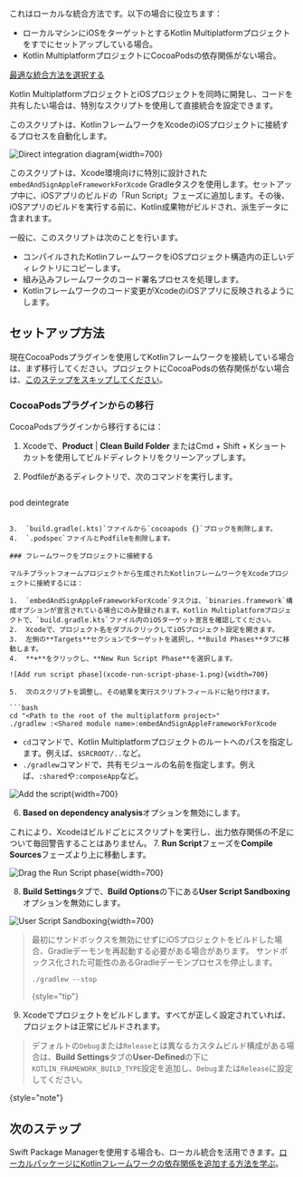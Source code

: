[//]: # (title: 直接統合)

<tldr>
   これはローカルな統合方法です。以下の場合に役立ちます：<br/>

   * ローカルマシンにiOSをターゲットとするKotlin Multiplatformプロジェクトをすでにセットアップしている場合。
   * Kotlin MultiplatformプロジェクトにCocoaPodsの依存関係がない場合。<br/>

   [最適な統合方法を選択する](multiplatform-ios-integration-overview.md)
</tldr>

Kotlin MultiplatformプロジェクトとiOSプロジェクトを同時に開発し、コードを共有したい場合は、特別なスクリプトを使用して直接統合を設定できます。

このスクリプトは、KotlinフレームワークをXcodeのiOSプロジェクトに接続するプロセスを自動化します。

![Direct integration diagram](direct-integration-scheme.svg){width=700}

このスクリプトは、Xcode環境向けに特別に設計された`embedAndSignAppleFrameworkForXcode` Gradleタスクを使用します。セットアップ中に、iOSアプリのビルドの「Run Script」フェーズに追加します。その後、iOSアプリのビルドを実行する前に、Kotlin成果物がビルドされ、派生データに含まれます。

一般に、このスクリプトは次のことを行います。

* コンパイルされたKotlinフレームワークをiOSプロジェクト構造内の正しいディレクトリにコピーします。
* 組み込みフレームワークのコード署名プロセスを処理します。
* Kotlinフレームワークのコード変更がXcodeのiOSアプリに反映されるようにします。

## セットアップ方法

現在CocoaPodsプラグインを使用してKotlinフレームワークを接続している場合は、まず移行してください。プロジェクトにCocoaPodsの依存関係がない場合は、[このステップをスキップしてください](#connect-the-framework-to-your-project)。

### CocoaPodsプラグインからの移行

CocoaPodsプラグインから移行するには：

1.  Xcodeで、**Product** | **Clean Build Folder** または<shortcut>Cmd + Shift + K</shortcut>ショートカットを使用してビルドディレクトリをクリーンアップします。
2.  Podfileがあるディレクトリで、次のコマンドを実行します。

    ```none
   pod deintegrate
   ```

3.  `build.gradle(.kts)`ファイルから`cocoapods {}`ブロックを削除します。
4.  `.podspec`ファイルとPodfileを削除します。

### フレームワークをプロジェクトに接続する

マルチプラットフォームプロジェクトから生成されたKotlinフレームワークをXcodeプロジェクトに接続するには：

1.  `embedAndSignAppleFrameworkForXcode`タスクは、`binaries.framework`構成オプションが宣言されている場合にのみ登録されます。Kotlin Multiplatformプロジェクトで、`build.gradle.kts`ファイル内のiOSターゲット宣言を確認してください。
2.  Xcodeで、プロジェクト名をダブルクリックしてiOSプロジェクト設定を開きます。
3.  左側の**Targets**セクションでターゲットを選択し、**Build Phases**タブに移動します。
4.  **+**をクリックし、**New Run Script Phase**を選択します。

   ![Add run script phase](xcode-run-script-phase-1.png){width=700}

5.  次のスクリプトを調整し、その結果を実行スクリプトフィールドに貼り付けます。

   ```bash
   cd "<Path to the root of the multiplatform project>"
   ./gradlew :<Shared module name>:embedAndSignAppleFrameworkForXcode 
   ```

   *   `cd`コマンドで、Kotlin Multiplatformプロジェクトのルートへのパスを指定します。例えば、`$SRCROOT/..`など。
   *   `./gradlew`コマンドで、共有モジュールの名前を指定します。例えば、`:shared`や`:composeApp`など。

   ![Add the script](xcode-run-script-phase-2.png){width=700}

6.  **Based on dependency analysis**オプションを無効にします。

   これにより、Xcodeはビルドごとにスクリプトを実行し、出力依存関係の不足について毎回警告することはありません。
7.  **Run Script**フェーズを**Compile Sources**フェーズより上に移動します。

   ![Drag the Run Script phase](xcode-run-script-phase-3.png){width=700}

8.  **Build Settings**タブで、**Build Options**の下にある**User Script Sandboxing**オプションを無効にします。

   ![User Script Sandboxing](disable-sandboxing-in-xcode-project-settings.png){width=700}

   > 最初にサンドボックスを無効にせずにiOSプロジェクトをビルドした場合、Gradleデーモンを再起動する必要がある場合があります。
   > サンドボックス化された可能性のあるGradleデーモンプロセスを停止します。
   > ```shell
   > ./gradlew --stop
   > ```
   >
   > {style="tip"}

9.  Xcodeでプロジェクトをビルドします。すべてが正しく設定されていれば、プロジェクトは正常にビルドされます。

> デフォルトの`Debug`または`Release`とは異なるカスタムビルド構成がある場合は、**Build Settings**タブの**User-Defined**の下に`KOTLIN_FRAMEWORK_BUILD_TYPE`設定を追加し、`Debug`または`Release`に設定してください。
>
{style="note"}

## 次のステップ

Swift Package Managerを使用する場合も、ローカル統合を活用できます。[ローカルパッケージにKotlinフレームワークの依存関係を追加する方法を学ぶ](multiplatform-spm-local-integration.md)。